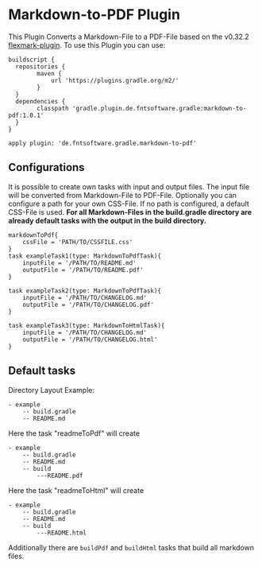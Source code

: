 # Markdown-to-PDF Plugin

This Plugin Converts a Markdown-File to a PDF-File based on the v0.32.2 [flexmark-plugin](https://github.com/vsch/flexmark-java).
To use this Plugin you can use:

```
buildscript {
  repositories {
		maven {
			url 'https://plugins.gradle.org/m2/'
		}
  }
  dependencies {
		classpath 'gradle.plugin.de.fntsoftware.gradle:markdown-to-pdf:1.0.1'
  }
}

apply plugin: 'de.fntsoftware.gradle.markdown-to-pdf'
```

## Configurations
It is possible to create own tasks with input and output files. The input file will be converted from Markdown-File to PDF-File. Optionally you can configure a path for your own CSS-File. If no path is configured, a default CSS-File is used. **For all Markdown-Files in the build.gradle directory are already default tasks with the output in the build directory.**

```
markdownToPdf{
	cssFile = 'PATH/TO/CSSFILE.css'
}
task exampleTask1(type: MarkdownToPdfTask){
	inputFile = '/PATH/TO/README.md'
	outputFile = '/PATH/TO/README.pdf'
}

task exampleTask2(type: MarkdownToPdfTask){
	inputFile = '/PATH/TO/CHANGELOG.md'
	outputFile = '/PATH/TO/CHANGELOG.pdf'
}

task exampleTask3(type: MarkdownToHtmlTask){
	inputFile = '/PATH/TO/CHANGELOG.md'
	outputFile = '/PATH/TO/CHANGELOG.html'
}
```

## Default tasks
Directory Layout Example:
```
- example
	-- build.gradle
	-- README.md
```
Here the task "readmeToPdf" will create
```
- example
	-- build.gradle
	-- README.md
	-- build
		---README.pdf
```
Here the task "readmeToHtml" will create
```
- example
	-- build.gradle
	-- README.md
	-- build
		---README.html
```
Additionally there are `buildPdf` and `buildHtml` tasks that build all markdown files.
